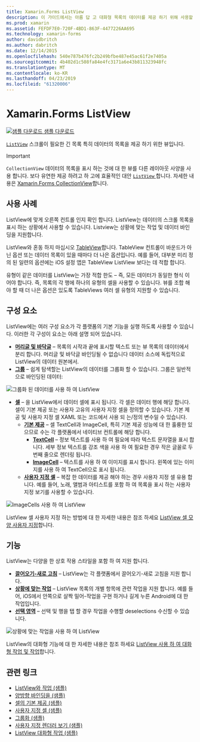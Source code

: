 ```yaml
---
title: Xamarin.Forms ListView
description: 이 가이드에서는 아름 답 고 대화형 목록의 데이터를 제공 하기 위해 사용할 수 있는 Xamarin.Forms ListView를 소개 합니다.
ms.prod: xamarin
ms.assetid: FEFDF7E0-720F-4BD1-863F-4477226AA695
ms.technology: xamarin-forms
author: davidbritch
ms.author: dabritch
ms.date: 12/14/2015
ms.openlocfilehash: 540e787b476fc2b249bfbe487e45ac61f2e7405a
ms.sourcegitcommit: 4b402d1c508fa84e4fc3171a6e43b811323948fc
ms.translationtype: MT
ms.contentlocale: ko-KR
ms.lasthandoff: 04/23/2019
ms.locfileid: "61320006"
---
```

# <a name="xamarinforms-listview"></a>Xamarin.Forms ListView

[![샘플 다운로드](~/media/shared/download.png) 샘플 다운로드](https://developer.xamarin.com/samples/WorkingWithListview)

[`ListView`](xref:Xamarin.Forms.ListView) 스크롤이 필요한 긴 목록 특히 데이터의 목록을 제공 하기 위한 뷰입니다.

> [!IMPORTANT]
> `CollectionView` 데이터의 목록을 표시 하는 것에 대 한 뷰를 다른 레이아웃 사양을 사용 합니다. 보다 유연한 제공 하려고 하 고에 효율적인 대안 [ `ListView` ](xref:Xamarin.Forms.ListView)합니다. 자세한 내용은 [Xamarin.Forms CollectionView](~/xamarin-forms/user-interface/collectionview/index.md)합니다.

## <a name="use-cases"></a>사용 사례

ListView에 맞게 오른쪽 컨트롤 인지 확인 합니다. ListView는 데이터의 스크롤 목록을 표시 하는 상황에서 사용할 수 있습니다. Listview는 상황에 맞는 작업 및 데이터 바인딩을 지원합니다.

ListView와 혼동 하지 마십시오 [TableView](~/xamarin-forms/user-interface/tableview.md)합니다. TableView 컨트롤이 바운드가 아닌 옵션 또는 데이터 목록이 있을 때마다 더 나은 옵션입니다. 예를 들어, 대부분 미리 정의 된 일련의 옵션에는 iOS 설정 앱은 TableView ListView 보다는 데 적합 합니다.

유형이 같은 데이터를 ListView는 가장 적합 한도 &ndash; 즉, 모든 데이터가 동일한 형식 이어야 합니다. 즉, 목록의 각 행에 하나의 유형의 셀을 사용할 수 있습니다. 뷰를 조합 해야 할 때 더 나은 옵션은 있도록 TableViews 여러 셀 유형의 지원할 수 있습니다.

## <a name="components"></a>구성 요소
ListView에는 여러 구성 요소가 각 플랫폼의 기본 기능을 실행 하도록 사용할 수 있습니다. 이러한 각 구성이 요소는 아래 설명 되어 있습니다.

- **[머리글 및 바닥글](customizing-list-appearance.md#Headers_and_Footers)**  &ndash; 목록의 시작과 끝에 표시할 텍스트 또는 뷰 목록의 데이터에서 분리 합니다. 머리글 및 바닥글 바인딩될 수 없습니다 데이터 소스에 독립적으로 ListView의 데이터 원본에서.
- **[그룹](customizing-list-appearance.md#Grouping)**  &ndash; 쉽게 탐색할는 ListView의 데이터를 그룹화 할 수 있습니다. 그룹은 일반적으로 바인딩된 데이터:

![](images/grouping-depth.png "그룹화 된 데이터를 사용 하 여 ListView")

- **[셀](customizing-cell-appearance.md)**  &ndash; 을 ListView에서 데이터 셀에 표시 됩니다. 각 셀은 데이터 행에 해당 합니다. 셀이 기본 제공 또는 사용자 고유의 사용자 지정 셀을 정의할 수 있습니다. 기본 제공 및 사용자 지정 셀 XAML 또는 코드에서 사용 되 는/정의 변수일 수 있습니다.
  - **[기본 제공](customizing-cell-appearance.md#Built_in_Cells)**  &ndash; 셀 TextCell과 ImageCell, 특히 기본 제공 성능에 대 한 훌륭한 있으므로 수는 각 플랫폼에서 네이티브 컨트롤에 해당 합니다.
       - **[TextCell](customizing-cell-appearance.md#TextCell)**  &ndash; 정보 텍스트를 사용 하 여 필요에 따라 텍스트 문자열을 표시 합니다. 세부 정보 텍스트를 강조 색을 사용 하 여 필요한 경우 작은 글꼴로 두 번째 줄으로 렌더링 됩니다.
       - **[ImageCell](customizing-cell-appearance.md#ImageCell)**  &ndash; 텍스트를 사용 하 여 이미지를 표시 합니다. 왼쪽에 있는 이미지를 사용 하 여 TextCell으로 표시 됩니다.
  - **[사용자 지정 셀](customizing-cell-appearance.md#customcells)**  &ndash; 복잡 한 데이터를 제공 해야 하는 경우 사용자 지정 셀 유용 합니다. 예를 들어, 노래, 앨범과 아티스트를 포함 하 여 목록을 표시 하는 사용자 지정 보기를 사용할 수 있습니다.

![](images/image-cell-default.png "ImageCells 사용 하 여 ListView")

ListView 셀 사용자 지정 하는 방법에 대 한 자세한 내용은 참조 하세요 [ListView 셀 모양 사용자 지정](customizing-cell-appearance.md)합니다.

## <a name="functionality"></a>기능
ListView는 다양을 한 상호 작용 스타일을 포함 하 여 지원 합니다.

- **[끌어오기-새로 고침](interactivity.md#Pull_to_Refresh)**  &ndash; ListView는 각 플랫폼에서 끌어오기-새로 고침을 지원 합니다.
- **[상황에 맞는 작업](interactivity.md#Context_Actions)**  &ndash; ListView 목록의 개별 항목에 관련 작업을 지원 합니다. 예를 들어, iOS에서 안쪽으로 살짝 밀어-작업을 구현 하거나 길게 누른 Android에 대 한 작업입니다.
- **[선택 영역](interactivity.md#selectiontaps)**  &ndash; 선택 및 행을 탭 할 경우 작업을 수행할 deselections 수신할 수 있습니다.

![](images/context-default.png "상황에 맞는 작업을 사용 하 여 ListView")

ListView의 대화형 기능에 대 한 자세한 내용은 참조 하세요 [ListView 사용 하 여 대화형 작업 및 작업](interactivity.md)합니다.

## <a name="related-links"></a>관련 링크

- [ListView와 작업 (샘플)](https://developer.xamarin.com/samples/WorkingWithListview)
- [양방향 바인딩을 (샘플)](https://developer.xamarin.com/samples/xamarin-forms/UserInterface/ListView/SwitchEntryTwoBinding)
- [셀의 기본 제공 (샘플)](https://developer.xamarin.com/samples/xamarin-forms/UserInterface/ListView/BuiltInCells)
- [사용자 지정 셀 (샘플)](https://developer.xamarin.com/samples/xamarin-forms/UserInterface/ListView/CustomCells)
- [그룹화 (샘플)](https://developer.xamarin.com/samples/xamarin-forms/UserInterface/ListView/Grouping)
- [사용자 지정 렌더러 보기 (샘플)](https://developer.xamarin.com/samples/xamarin-forms/UserInterface/ListView/WorkingWithListviewNative)
- [ListView 대화형 작업 (샘플)](https://developer.xamarin.com/samples/xamarin-forms/UserInterface/ListView/interactivity)

